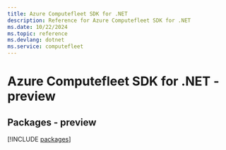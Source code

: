 ```yaml
---
title: Azure Computefleet SDK for .NET
description: Reference for Azure Computefleet SDK for .NET
ms.date: 10/22/2024
ms.topic: reference
ms.devlang: dotnet
ms.service: computefleet
---
```

# Azure Computefleet SDK for .NET - preview
## Packages - preview
[!INCLUDE [packages](computefleet-index.md)]